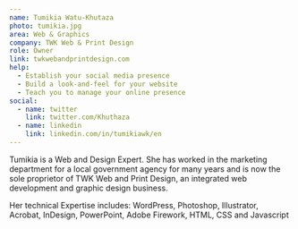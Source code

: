 ```yaml
---
name: Tumikia Watu-Khutaza
photo: tumikia.jpg
area: Web & Graphics
company: TWK Web & Print Design
role: Owner
link: twkwebandprintdesign.com
help:
  - Establish your social media presence
  - Build a look-and-feel for your website
  - Teach you to manage your online presence
social:
  - name: twitter
    link: twitter.com/Khuthaza
  - name: linkedin
    link: linkedin.com/in/tumikiawk/en
---
```

Tumikia is a Web and Design Expert. She has worked in the marketing department for a local government agency for many years and is now the sole proprietor of TWK Web and Print Design, an integrated web development and graphic design business.

Her technical Expertise includes: WordPress, Photoshop, Illustrator, Acrobat, InDesign, PowerPoint, Adobe Firework, HTML, CSS and Javascript
